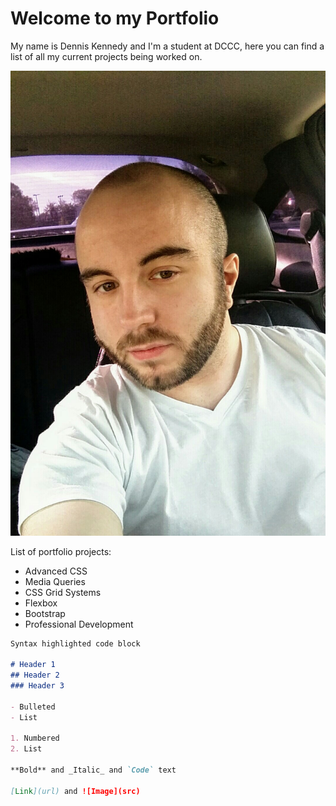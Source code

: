 # Welcome to my Portfolio

My name is Dennis Kennedy and I'm a student at DCCC, here you can find a list of all my current projects being worked on.

![Image of myself](dRPW8q.jpg)

List of portfolio projects:

- Advanced CSS
- Media Queries
- CSS Grid Systems
- Flexbox
- Bootstrap
- Professional Development

```markdown
Syntax highlighted code block

# Header 1
## Header 2
### Header 3

- Bulleted
- List

1. Numbered
2. List

**Bold** and _Italic_ and `Code` text

[Link](url) and ![Image](src)
```
